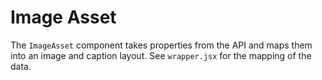 # Image Asset

The `ImageAsset` component takes properties from the API and maps them into an image and caption layout. See `wrapper.jsx` for the mapping of the data.
